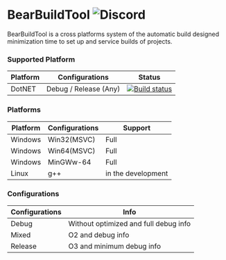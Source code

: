 BearBuildTool ![Discord](https://img.shields.io/discord/530968529311367178?label=discord&style=plastic)
==========================
BearBuildTool is a cross platforms system of the automatic build  designed minimization time to set up and service builds of projects.

### Supported Platform
|Platform|Configurations|Status|
|---|---|---|
|DotNET|Debug / Release (Any)|[![Build status](https://ci.appveyor.com/api/projects/status/9xtrftfykypvmotv?svg=true)](https://ci.appveyor.com/project/BearIvan/bearbuildtool)|

### Platforms

|Platform|Configurations|Support|
|---|---|---|
|Windows|Win32(MSVC)|Full|
|Windows|Win64(MSVC)|Full|
|Windows|MinGWw-64|Full|
|Linux|g++|in the development|

### Configurations 
|Configurations|Info|
|---|---|
|Debug|Without optimized and full debug info|
|Mixed|O2 and debug info|
|Release|O3 and minimum debug info|
